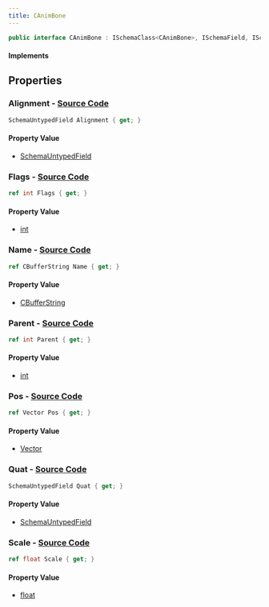 ```yaml
---
title: CAnimBone
---
```


```csharp
public interface CAnimBone : ISchemaClass<CAnimBone>, ISchemaField, ISchemaClass, INativeHandle
```

#### Implements

## Properties

### **Alignment** - [Source Code](https://github.com/swiftly-solution/swiftlys2/blob/main/managed/src/SwiftlyS2.Generated/Schemas/Interfaces/CAnimBone.cs#L28)

```csharp
SchemaUntypedField Alignment { get; }
```

#### Property Value

- [SchemaUntypedField](/docs/api/shared/schemas/schemauntypedfield)

### **Flags** - [Source Code](https://github.com/swiftly-solution/swiftlys2/blob/main/managed/src/SwiftlyS2.Generated/Schemas/Interfaces/CAnimBone.cs#L30)

```csharp
ref int Flags { get; }
```

#### Property Value

- [int](https://learn.microsoft.com/dotnet/api/system.int32)

### **Name** - [Source Code](https://github.com/swiftly-solution/swiftlys2/blob/main/managed/src/SwiftlyS2.Generated/Schemas/Interfaces/CAnimBone.cs#L16)

```csharp
ref CBufferString Name { get; }
```

#### Property Value

- [CBufferString](/docs/api/shared/natives/cbufferstring)

### **Parent** - [Source Code](https://github.com/swiftly-solution/swiftlys2/blob/main/managed/src/SwiftlyS2.Generated/Schemas/Interfaces/CAnimBone.cs#L18)

```csharp
ref int Parent { get; }
```

#### Property Value

- [int](https://learn.microsoft.com/dotnet/api/system.int32)

### **Pos** - [Source Code](https://github.com/swiftly-solution/swiftlys2/blob/main/managed/src/SwiftlyS2.Generated/Schemas/Interfaces/CAnimBone.cs#L20)

```csharp
ref Vector Pos { get; }
```

#### Property Value

- [Vector](/docs/api/shared/natives/vector)

### **Quat** - [Source Code](https://github.com/swiftly-solution/swiftlys2/blob/main/managed/src/SwiftlyS2.Generated/Schemas/Interfaces/CAnimBone.cs#L23)

```csharp
SchemaUntypedField Quat { get; }
```

#### Property Value

- [SchemaUntypedField](/docs/api/shared/schemas/schemauntypedfield)

### **Scale** - [Source Code](https://github.com/swiftly-solution/swiftlys2/blob/main/managed/src/SwiftlyS2.Generated/Schemas/Interfaces/CAnimBone.cs#L25)

```csharp
ref float Scale { get; }
```

#### Property Value

- [float](https://learn.microsoft.com/dotnet/api/system.single)

